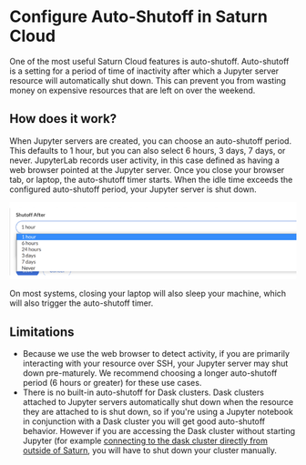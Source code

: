 # Configure Auto-Shutoff in Saturn Cloud

One of the most useful Saturn Cloud features is auto-shutoff. Auto-shutoff is a setting for a period of time of inactivity after which a Jupyter server resource will automatically shut down. This can prevent you from wasting money on expensive resources that are left on over the weekend.

## How does it work?

When Jupyter servers are created, you can choose an auto-shutoff period. This defaults to 1 hour, but you can also select 6 hours, 3 days, 7 days, or never. JupyterLab records user activity, in this case defined as having a web browser pointed at the Jupyter server. Once you close your browser tab, or laptop, the auto-shutoff timer starts. When the idle time exceeds the configured auto-shutoff period, your Jupyter server is shut down.

<img src="/images/docs/autoshutoff.png" alt="Select auto-shutoff" class="doc-image">

On most systems, closing your laptop will also sleep your machine, which will also trigger the auto-shutoff timer.

## Limitations

- Because we use the web browser to detect activity, if you are primarily interacting with your resource over SSH, your Jupyter server may shut down pre-maturely. We recommend choosing a longer auto-shutoff period (6 hours or greater) for these use cases.
- There is no built-in auto-shutoff for Dask clusters. Dask clusters attached to Jupyter servers automatically shut down when the resource they are attached to is shut down, so if you're using a Jupyter notebook in conjunction with a Dask cluster you will get good auto-shutoff behavior. However if you are accessing the Dask cluster without starting Jupyter (for example [connecting to the dask cluster directly from outside of Saturn](<docs/Using Saturn Cloud/External Connect/colab_external_connect.md>), you will have to shut down your cluster manually.
